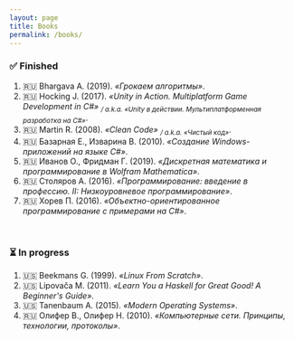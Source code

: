 ```yaml
---
layout: page
title: Books
permalink: /books/
---
```



<h3>✅ Finished</h3>
<ol>
    <li>🇷🇺 Bhargava A. (2019). <i>«Грокаем алгоритмы»</i>.</li>
    <li>🇷🇺 Hocking J. (2017). <i>«Unity in Action. Multiplatform Game Development in C#» <sub> / a.k.a. «Unity в действии. Мультиплатформенная разработка на C#»</sub></i>.</li>
    <li>🇷🇺 Martin R. (2008). <i>«Clean Code» <sub> / a.k.a. «Чистый код»</sub></i>.</li>
    <li>🇷🇺 Базарная Е., Изварина В. (2010). <i>«Создание Windows-приложений на языке C#»</i>.</li>
    <li>🇷🇺 Иванов О., Фридман Г. (2019). <i>«Дискретная математика и программирование в Wolfram Mathematica»</i>.</li>
    <li>🇷🇺 Столяров А. (2016). <i>«Программирование: введение в профессию. II: Низкоуровневое программирование»</i>.</li>
    <li>🇷🇺 Хорев П. (2016). <i>«Объектно-ориентированное программирование с примерами на C#»</i>.</li>
</ol>
<br>
<h3>⏳ In progress</h3>
<ol>
    <li>🇺🇸 Beekmans G. (1999). <i>«Linux From Scratch»</i>.</li>
    <li>🇺🇸 Lipovača M. (2011). <i>«Learn You a Haskell for Great Good! A Beginner's Guide»</i>.</li>
    <li>🇺🇸 Tanenbaum A. (2015). <i>«Modern Operating Systems»</i>.</li>
    <li>🇷🇺 Олифер В., Олифер Н. (2010). <i>«Компьютерные сети. Принципы, технологии, протоколы»</i>.</li>
</ol>

